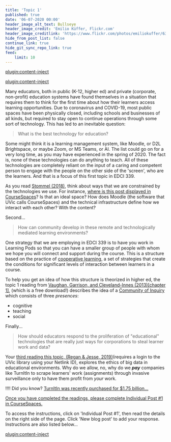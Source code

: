 ```yaml
---
title: 'Topic 1'
published: true
date: '06-07-2020 00:00'
header_image_alt_text: Bullseye
header_image_credit: 'Emilio Küffer, Flickr.com'
header_image_creditlink: 'https://www.flickr.com/photos/emiliokuffer/6384294717/'
hide_from_post_list: false
continue_link: true
hide_git_sync_repo_link: true
feed:
    limit: 10
---
```


[plugin:content-inject](_important-reminders)

[plugin:content-inject](_class-preparations)

Many educators, both in public (K-12, higher ed) and private (corporate, non-profit) education systems have found themselves in a situation that requires them to think for the first time about how their learners access learning opportunities. Due to coronavirus and COVID-19, most public spaces have been physically closed, including schools and businesses of all kinds, but required to stay open to continue operations through some sort of technology. This has led to an inevitable question:

> What is the best technology for education?

Some might think it is a learning management system, like Moodle, or D2L Brightspace, or maybe Zoom, or MS Teams, or AI. The list could go on for a very long time, as you may have experienced in the spring of 2020. The fact is, none of these technologies can do anything to teach. All of these technologies are completely reliant on the input of a caring and competent person to engage with the people on the other side of the 'screen', who are the learners. And that is a focus of this first topic in EDCI 339.

As you read [Stommel (2018)](https://criticaldigitalpedagogy.pressbooks.com/chapter/learning-is-not-a-mechanism/), think about ways that we are constrained by the technologies we use. For instance, [where is this post displayed in CourseSpaces](https://coursespaces.uvic.ca)? Is that an ideal space? How does Moodle (the software that UVic calls CourseSpaces) and the technical infrastructure define how we interact with each other? With the content?

Second...

> How can community develop in these remote and technologically mediated learning environments?

One strategy that we are employing in EDCI 339 is to have you work in Learning Pods so that you can have a smaller group of people with whom we hope you will connect and support during the course. This is a structure based on the practice of [cooperative learning](http://www.co-operation.org/what-is-cooperative-learning/), a set of strategies that create the conditions for significant levels of interaction between learners in a course.

To help you get an idea of how this structure is theorized in higher ed, the topic 1 reading from [Vaughan, Garrison, and Cleveland-Innes (2013)[chapter 1]](http://www.aupress.ca/index.php/books/120229), (which is a free download!) describes the idea of a [Community of Inquiry](https://coi.athabascau.ca/coi-model/) which consists of three *presences*:
- cognitive
- teaching
- social

Finally...

> How should educators respond to the proliferation of "educational" technologies that are really just ways for corporations to steal learner work and data?

Your [third reading this topic, (Regan & Jesse, 2019)](http://link.springer.com/10.1007/s10676-018-9492-2)(requires a login to the UVic library using your Netlink ID), explores the ethics of big data in educational environments. Why do we allow, no, why do we ***pay*** companies like TurnItIn to scrape learners' work (assignments) through invasive surveillance only to have them profit from *your* work.

!!!! Did you know? [TurnItIn was recently purchased for $1.75 billion...](https://econproph.com/2019/03/12/thats-no-plagiarism-checker/)

[Once you have completed the readings, please complete Individual Post #1 in CourseSpaces.](https://coursespaces.uvic.ca)

To access the instructions, click on 'Individual Post #1', then read the details on the right side of the page. Click 'New blog post' to add your response. Instructions are also listed below...

[plugin:content-inject](_ip1-instructions)

